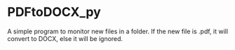 # PDFtoDOCX_py
A simple program to monitor new files in a folder. If the new file is .pdf, it will convert to DOCX, else it will be ignored.
